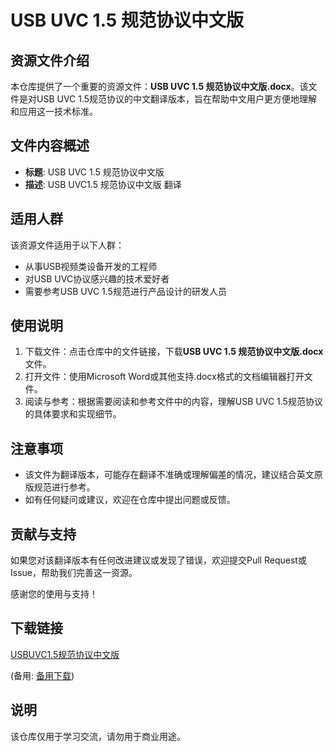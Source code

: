 # USB UVC 1.5 规范协议中文版

## 资源文件介绍

本仓库提供了一个重要的资源文件：**USB UVC 1.5 规范协议中文版.docx**。该文件是对USB UVC 1.5规范协议的中文翻译版本，旨在帮助中文用户更方便地理解和应用这一技术标准。

## 文件内容概述

- **标题**: USB UVC 1.5 规范协议中文版
- **描述**: USB UVC1.5 规范协议中文版 翻译

## 适用人群

该资源文件适用于以下人群：

- 从事USB视频类设备开发的工程师
- 对USB UVC协议感兴趣的技术爱好者
- 需要参考USB UVC 1.5规范进行产品设计的研发人员

## 使用说明

1. 下载文件：点击仓库中的文件链接，下载**USB UVC 1.5 规范协议中文版.docx**文件。
2. 打开文件：使用Microsoft Word或其他支持.docx格式的文档编辑器打开文件。
3. 阅读与参考：根据需要阅读和参考文件中的内容，理解USB UVC 1.5规范协议的具体要求和实现细节。

## 注意事项

- 该文件为翻译版本，可能存在翻译不准确或理解偏差的情况，建议结合英文原版规范进行参考。
- 如有任何疑问或建议，欢迎在仓库中提出问题或反馈。

## 贡献与支持

如果您对该翻译版本有任何改进建议或发现了错误，欢迎提交Pull Request或Issue，帮助我们完善这一资源。

感谢您的使用与支持！

## 下载链接
[USBUVC1.5规范协议中文版](https://pan.quark.cn/s/c65e9b2ffcb3) 

(备用: [备用下载](https://pan.baidu.com/s/1yKI0eq7_8gPGjIDcHypCTA?pwd=1234))

## 说明

该仓库仅用于学习交流，请勿用于商业用途。
